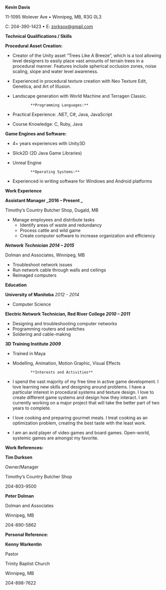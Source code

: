 <!-- Copy and paste the converted output. -->


**Kevin Davis**

11-1095 Wolever Ave • Winnipeg, MB, R3G 0L3

C: 204-390-1423 • E: zorksox@gmail.com

**Technical Qualifications / Skills**

**Procedural Asset Creation:**



*   Creator of the Unity asset “Trees Like A Breeze”, which is a tool allowing level designers to easily place vast amounts of terrain trees in a procedural manner.  Features include spherical occlusion zones, noise scaling, slope and water level awareness.
*   Experienced in procedural texture creation with Neo Texture Edit, Genetica, and Art of Illusion.
*   Landscape generation with World Machine and Terragen Classic.

                **Programming Languages:**

*   Practical Experience: .NET, C#, Java, JavaScript
*   Course Knowledge: C, Ruby, Java

**Game Engines and Software:**



*   4+ years experiences with Unity3D
*   Slick2D (2D Java Game Libraries)
*   Unreal Engine

                **Operating Systems:**

*   Experienced in writing software for Windows and Android platforms

**Work Experience**

**Assistant Manager	_2016 – Present _**

Timothy’s Country Butcher Shop, Dugald, MB



*   Manage employees and distribute tasks
    *   Identify areas of waste and redundancy
    *   Process cattle and wild game
    *   Create computer software to increase organization and efficiency

**_Network Technician_ 	_2014 – 2015_**

Dolman and Associates, Winnipeg, MB



*   Troubleshoot network issues 
*   Run network cable through walls and ceilings 
*   Reimaged computers

**Education**

**University of Manitoba**	_2012 - 2014_		



*   Computer Science

**Electric Network Technician, Red River College	_2010 – 2011_**		



*   Designing and troubleshooting computer networks
*   Programming routers and switches
*   Soldering and cable-making

**3D Training Institute										_2009_**



*   Trained in Maya
*   Modelling, Animation, Motion Graphic, Visual Effects

	


                **Interests and Activities**



*   I spend the vast majority of my free time in active game development.  I love learning new skills and designing around problems.  I have a particular interest in procedural systems and texture design.  I love to create different game systems and design how they interact.  I am currently working on a major project that will take the better part of two years to complete.
*   I love cooking and preparing gourmet meals.  I treat cooking as an optimization problem, creating the best taste with the least work.
*   I am an avid player of video games and board games.  Open-world, systemic games are amongst my favorite.

**Work References:**

**Tim Durksen**

Owner/Manager

Timothy’s Country Butcher Shop

204-803-9500

**Peter Dolman**

Dolman and Associates

Winnipeg, MB

204-890-5862

**Personal Reference:**

**Kenny Warkentin**

Pastor

Trinity Baptist Church

Winnipeg, MB

204-898-7622
